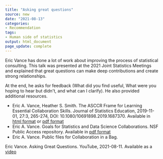 ```yaml
---
title: "Asking great questions"
source: new
date: "2021-08-13"
categories:
- Recommendation
tags:
- Human side of statistics
output: html_document
page_update: complete
---
```


Eric Vance has done a lot of work about improving the process of statistical consulting. This talk was presented at the 2021 Joint Statistics Meetings and explained that great questions can make deep contributions and create strong relationships. 

<!--more-->

At the end, he asks for feedback (What did you find useful, What were you hoping to hear but didn't, and what can I clarify). He also provided additional resources.

+ Eric A. Vance, Heather S. Smith. The ASCCR Frame for Learning Essential Collaboration Skills. Journal of Statistics Education, 2019-11-01, 27:3, 265-274, DOI: 10.1080/10691898.2019.1687370. Available in [html format][van2] or [pdf format][van3]
+ Eric A. Vance. Goals for Statistics and Data Science Collaborations. NSF Public Access repository. Available in [pdf format][van4]
+ Eric A. Vance. Public files for Collaboration in a Bag. 


Eric Vance. Asking Great Questions. YouTube, 2021-08-11. Available as a [video][van1]

[van1]: https://www.youtube.com/watch?v=kn32KRbtu3E
[van2]: https://www.tandfonline.com/doi/full/10.1080/10691898.2019.1687370
[van3]: https://www.tandfonline.com/doi/pdf/10.1080/10691898.2019.1687370
[van4]: https://par.nsf.gov/servlets/purl/10227760
[van5]: https://osf.io/xmtce/
